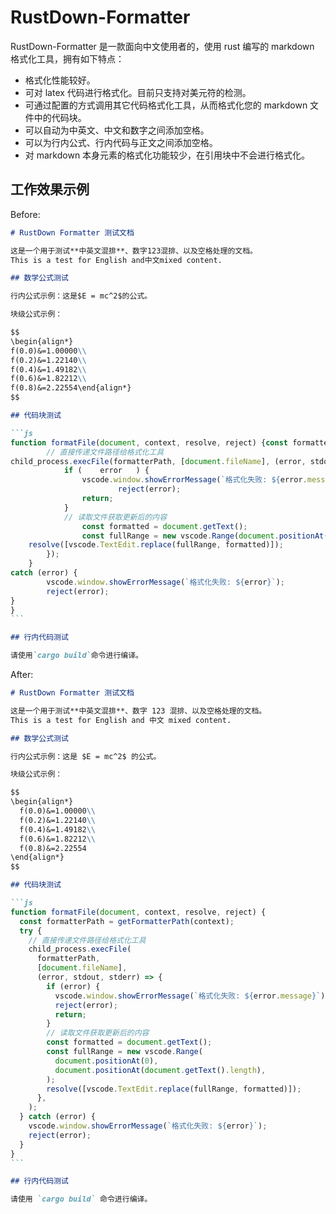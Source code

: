 # RustDown-Formatter

RustDown-Formatter 是一款面向中文使用者的，使用 rust 编写的 markdown 格式化工具，拥有如下特点：
- 格式化性能较好。
- 可对 latex 代码进行格式化。目前只支持对美元符的检测。
- 可通过配置的方式调用其它代码格式化工具，从而格式化您的 markdown 文件中的代码块。
- 可以自动为中英文、中文和数字之间添加空格。
- 可以为行内公式、行内代码与正文之间添加空格。
- 对 markdown 本身元素的格式化功能较少，在引用块中不会进行格式化。

## 工作效果示例

Before:

````md
# RustDown Formatter 测试文档

这是一个用于测试**中英文混排**、数字123混排、以及空格处理的文档。
This is a test for English and中文mixed content.

## 数学公式测试

行内公式示例：这是$E = mc^2$的公式。

块级公式示例：

$$
\begin{align*}
f(0.0)&=1.00000\\
f(0.2)&=1.22140\\
f(0.4)&=1.49182\\
f(0.6)&=1.82212\\
f(0.8)&=2.22554\end{align*}
$$

## 代码块测试

```js
function formatFile(document, context, resolve, reject) {const formatterPath = getFormatterPath(context);try {
        // 直接传递文件路径给格式化工具
child_process.execFile(formatterPath, [document.fileName], (error, stdout, stderr) => {
            if (    error   ) {
                vscode.window.showErrorMessage(`格式化失败: ${error.message}`);
                        reject(error);
                return;
            }
            // 读取文件获取更新后的内容
                const formatted = document.getText();
                const fullRange = new vscode.Range(document.positionAt(0), document.positionAt(document.getText().length));
    resolve([vscode.TextEdit.replace(fullRange, formatted)]);
        });
    }
catch (error) {
        vscode.window.showErrorMessage(`格式化失败: ${error}`);
        reject(error);
}
}
```

## 行内代码测试

请使用`cargo build`命令进行编译。
````

After:


````md
# RustDown Formatter 测试文档

这是一个用于测试**中英文混排**、数字 123 混排、以及空格处理的文档。
This is a test for English and 中文 mixed content.

## 数学公式测试

行内公式示例：这是 $E = mc^2$ 的公式。

块级公式示例：

$$
\begin{align*}
  f(0.0)&=1.00000\\
  f(0.2)&=1.22140\\
  f(0.4)&=1.49182\\
  f(0.6)&=1.82212\\
  f(0.8)&=2.22554
\end{align*}
$$

## 代码块测试

```js
function formatFile(document, context, resolve, reject) {
  const formatterPath = getFormatterPath(context);
  try {
    // 直接传递文件路径给格式化工具
    child_process.execFile(
      formatterPath,
      [document.fileName],
      (error, stdout, stderr) => {
        if (error) {
          vscode.window.showErrorMessage(`格式化失败: ${error.message}`);
          reject(error);
          return;
        }
        // 读取文件获取更新后的内容
        const formatted = document.getText();
        const fullRange = new vscode.Range(
          document.positionAt(0),
          document.positionAt(document.getText().length),
        );
        resolve([vscode.TextEdit.replace(fullRange, formatted)]);
      },
    );
  } catch (error) {
    vscode.window.showErrorMessage(`格式化失败: ${error}`);
    reject(error);
  }
}
```

## 行内代码测试

请使用 `cargo build` 命令进行编译。
````